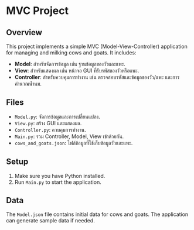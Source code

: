 # MVC Project

## Overview
This project implements a simple MVC (Model-View-Controller) application for managing and milking cows and goats. It includes:

- **Model**: สำหรับจัดการข้อมูล เช่น ฐานข้อมูลของวัวและแพะ.
- **View**: สำหรับแสดงผล เช่น หน้าจอ GUI ที่รับรหัสของวัวหรือแพะ.
- **Controller**: สำหรับควบคุมการทำงาน เช่น ตรวจสอบรหัสและข้อมูลของวัว/แพะ และการคำนวณน้ำนม.

## Files
- `Model.py`: จัดการข้อมูลและการเปลี่ยนแปลง.
- `View.py`: สร้าง GUI และแสดงผล.
- `Controller.py`: ควบคุมการทำงาน.
- `Main.py`: รวม Controller, Model, View เข้าด้วยกัน.
- `cows_and_goats.json`: ไฟล์ข้อมูลที่ใช้เก็บข้อมูลวัวและแพะ.

## Setup
1. Make sure you have Python installed.
2. Run `Main.py` to start the application.

## Data
The `Model.json` file contains initial data for cows and goats. The application can generate sample data if needed.
